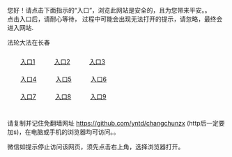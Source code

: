 您好！请点击下面指示的“入口”，浏览此网站是安全的，且为您带来平安。。 <br/>
点击入口后，请耐心等待， 过程中可能会出现无法打开的提示，请忽略，最终会进入网站. </br>

法轮大法在长春<br/>
<div style="padding:10px"><a style="margin:20px" target="_blank" href="https://dg9ihz3k8rxy5.cloudfront.net/2Qpsp?ekvlx" id="ccLink1" rel="nofollow">入口1</a> <a target="_blank" style="margin:20px" href="https://d2mb6g4il8lc62.cloudfront.net/2Qpsp?kztipr" id="ccLink2" rel="nofollow">入口2</a> <a style="margin:20px" target="_blank" href="https://d30ivl7p5kgzsc.cloudfront.net/2Qpsp?oqgxuyh" id="ccLink3" rel="nofollow">入口3</a></div>

<div style="padding:10px" ><a style="margin:20px" target="_blank" href="https://dg9ihz3k8rxy5.cloudfront.net/2Qpsp?ekvlx" id="ccLink4" rel="nofollow">入口4</a> <a style="margin:20px" href="https://d2mb6g4il8lc62.cloudfront.net/2Qpsp?kztipr" target="_blank" id="ccLink5" rel="nofollow">入口5</a> <a style="margin:20px" href="https://d30ivl7p5kgzsc.cloudfront.net/2Qpsp?oqgxuyh" target="_blank" id="ccLink6" rel="nofollow">入口6</a></div>

<div style="padding:10px"><a style="margin:20px" target="_blank" href="https://dg9ihz3k8rxy5.cloudfront.net/2Qpsp?ekvlx" id="ccLink7" rel="nofollow">入口7</a> <a style="margin:20px" href="https://d2mb6g4il8lc62.cloudfront.net/2Qpsp?kztipr" target="_blank" id="ccLink8" rel="nofollow">入口8</a> <a style="margin:20px" target="_blank" href="https://d30ivl7p5kgzsc.cloudfront.net/2Qpsp?oqgxuyh" id="ccLink9" rel="nofollow">入口9</a></div>

<br/>



请复制并记住免翻墙网址 https://github.com/yntd/changchunzx (http后一定要加s)，在电脑或手机的浏览器均可访问。。<br/>

微信如提示停止访问该网页，须先点击右上角，选择浏览器打开。
